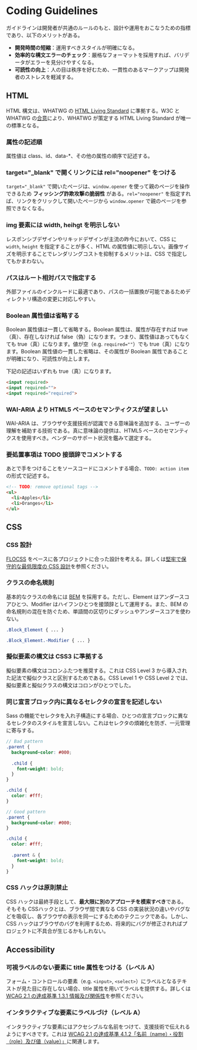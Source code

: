 # Coding Guidelines
ガイドラインは開発者が共通のルールのもと、設計や運用をおこなうための指標であり、以下のメリットがある。

- **開発時間の短縮**：運用すべきスタイルが明確になる。
- **効率的な構文エラーのチェック**：厳格なフォーマットを採用すれば、バリデータがエラーを見分けやすくなる。
- **可読性の向上**：人の目は秩序を好むため、一貫性のあるマークアップは開発者のストレスを軽減する。

## HTML
HTML 構文は、WHATWG の [HTML Living Standard](https://html.spec.whatwg.org/multipage/) に準拠する。W3C と WHATWG の[合意](https://www.w3.org/blog/news/archives/7753)により、WHATWG が策定する HTML Living Standard が唯一の標準となる。


### 属性の記述順
属性値は class、id、data-*、その他の属性の順序で記述する。

### target="_blank" で開くリンクには rel="noopener" をつける
`target="_blank"` で開いたページは、`window.opener` を使って親のページを操作できるため **フィッシング詐欺攻撃の脆弱性** がある。`rel="noopener"` を指定すれば、リンクをクリックして開いたページから `window.opener` で親のページを参照できなくなる。

### img 要素には width, heihgt を明示しない
レスポンシブデザインやリキッドデザインが主流の昨今において、CSS に `width`, `height` を指定することが多く、HTML の属性値に明示しない。画像サイズを明示することでレンダリングコストを抑制するメリットは、CSS で指定してもかまわない。

### パスはルート相対パスで指定する
外部ファイルのインクルードに最適であり、パスの一括置換が可能であるためディレクトリ構造の変更に対応しやすい。

### Boolean 属性値は省略する
Boolean 属性値は一貫して省略する。Boolean 属性は、属性が存在すれば true（真）、存在しなければ false（偽）になります。つまり、属性値はあってもなくても true（真）になります。値が空（e.g. `required=""`）でも true（真）になります。Boolean 属性値の一貫した省略は、その属性が Boolean 属性であることが明確になり、可読性が向上します。

下記の記述はいずれも true（真）になります。

```html
<input required>
<input required="">
<input required="required">
```

### WAI-ARIA より HTML5 ベースのセマンティクスが望ましい
WAI-ARIA は、ブラウザや支援技術が認識できる意味論を追加する、ユーザーの理解を補助する技術である。真に意味論の提供は、HTML5 ベースのセマンティクスを使用すべき。ベンダーのサポート状況を鑑みて選定する。

### 要処置事項は TODO 接頭辞でコメントする
あとで手をつけることをソースコードにコメントする場合、`TODO: action item` の形式で記述する。
```html
<!-- TODO: remove optional tags -->
<ul>
  <li>Apples</li>
  <li>Oranges</li>
</ul>
```

## CSS

### CSS 設計
[FLOCSS](https://github.com/hiloki/flocss) をベースに各プロジェクトに合った設計を考える。詳しくは[堅牢で保守的な最低限度の CSS 設計](https://qiita.com/toshifumiimanishi/items/289ff7a44054bcc39b09)を参照ください。

### クラスの命名規則
基本的なクラスの命名には [BEM](https://en.bem.info/methodology/) を採用する。ただし、Element はアンダースコアひとつ、Modifier はハイフンひとつを接頭辞として運用する。また、BEM の命名規則の混在を防ぐため、単語間の区切りにダッシュやアンダースコアを使わない。

```css
.Block_Element { ... }

.Block_Element.-Modifier { ... }
```

### 擬似要素の構文は CSS3 に準拠する
擬似要素の構文はコロンふたつを推奨する。これは CSS Level 3 から導入された記法で擬似クラスと区別するためである。CSS Level 1 や CSS Level 2 では、擬似要素と擬似クラスの構文はコロンがひとつでした。

### 同じ宣言ブロック内に異なるセレクタの宣言を記述しない
Sass の機能でセレクタを入れ子構造にする場合、ひとつの宣言ブロックに異なるセレクタのスタイルを宣言しない。これはセレクタの煩雑化を防ぎ、一元管理に寄与する。

```scss
// Bad pattern
.parent {
  background-color: #000;
  
  .child {
    font-weight: bold;
  }
}

.child {
  color: #fff;
}
```
```scss
// Good pattern
.parent {
  background-color: #000;
}

.child {
  color: #fff;
  
  .parent & {
    font-weight: bold;
  }
}
```

### CSS ハックは原則禁止
CSS ハックは最終手段として、**最大限に別のアプローチを模索すべき**である。そもそも CSSハックとは、ブラウザ間で異なる CSS の実装状況の違いやバグなどを吸収し、各ブラウザの表示を同一にするためのテクニックである。しかし、CSS ハックはブラウザのバグを利用するため、将来的にバグが修正されればプロジェクトに不具合が生じるかもしれない。


## Accessibility

### 可視ラベルのない要素に title 属性をつける（レベル A）
フォーム・コントロールの要素（e.g. `<input>`, `<select>`）にラベルとなるテキストが見た目に存在しない場合、title 属性を用いてラベルを提供する。詳しくは [WCAG 2.1 の達成基準 1.3.1 情報及び関係性](https://www.w3.org/WAI/WCAG21/Understanding/info-and-relationships.html)を参照ください。

### インタラクティブな要素にラベルづけ（レベル A）
インタラクティブな要素にはアクセシブルな名前をつけて、支援技術で伝えれるようにすべきです。これは [WCAG 2.1 の達成基準 4.1.2「名前（name）・役割（role）及び値（value）」](https://www.w3.org/WAI/WCAG21/Understanding/name-role-value.html)に関連します。
